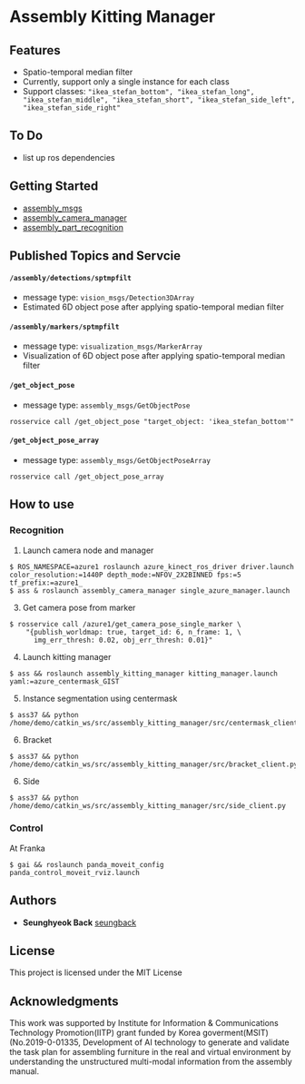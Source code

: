 # Assembly Kitting Manager

## Features
- Spatio-temporal median filter
- Currently, support only a single instance for each class
- Support classes: `"ikea_stefan_bottom", "ikea_stefan_long", "ikea_stefan_middle", "ikea_stefan_short", "ikea_stefan_side_left", "ikea_stefan_side_right"`

## To Do

- list up ros dependencies

## Getting Started

- [assembly_msgs](https://github.com/psh117/assembly_msgs)
- [assembly_camera_manager](https://github.com/SeungBack/assembly_camera_manager)
- [assembly_part_recognition](https://github.com/SeungBack/assembly_part_recognition)


## Published Topics and Servcie
#### `/assembly/detections/sptmpfilt`
- message type: `vision_msgs/Detection3DArray`
- Estimated 6D object pose after applying spatio-temporal median filter

#### `/assembly/markers/sptmpfilt`
- message type: `visualization_msgs/MarkerArray`
- Visualization of 6D object pose after applying spatio-temporal median filter

#### `/get_object_pose`
- message type: `assembly_msgs/GetObjectPose`
```
rosservice call /get_object_pose "target_object: 'ikea_stefan_bottom'"
```

#### `/get_object_pose_array`
- message type: `assembly_msgs/GetObjectPoseArray`
```
rosservice call /get_object_pose_array
```

## How to use

### Recognition
1. Launch camera node and manager
```
$ ROS_NAMESPACE=azure1 roslaunch azure_kinect_ros_driver driver.launch color_resolution:=1440P depth_mode:=NFOV_2X2BINNED fps:=5 tf_prefix:=azure1_
$ ass & roslaunch assembly_camera_manager single_azure_manager.launch 
```

3. Get camera pose from marker
```
$ rosservice call /azure1/get_camera_pose_single_marker \
    "{publish_worldmap: true, target_id: 6, n_frame: 1, \
      img_err_thresh: 0.02, obj_err_thresh: 0.01}" 
```
4. Launch kitting manager
```
$ ass && roslaunch assembly_kitting_manager kitting_manager.launch yaml:=azure_centermask_GIST
```

5. Instance segmentation using centermask
```
$ ass37 && python /home/demo/catkin_ws/src/assembly_kitting_manager/src/centermask_client.py
```

6. Bracket
```
$ ass37 && python /home/demo/catkin_ws/src/assembly_kitting_manager/src/bracket_client.py
```

6. Side
```
$ ass37 && python /home/demo/catkin_ws/src/assembly_kitting_manager/src/side_client.py
```

### Control

At Franka
```
$ gai && roslaunch panda_moveit_config panda_control_moveit_rviz.launch
```

## Authors
* **Seunghyeok Back** [seungback](https://github.com/SeungBack)

## License
This project is licensed under the MIT License

## Acknowledgments
This work was supported by Institute for Information & Communications Technology Promotion(IITP) grant funded by Korea goverment(MSIT) (No.2019-0-01335, Development of AI technology to generate and validate the task plan for assembling furniture in the real and virtual environment by understanding the unstructured multi-modal information from the assembly manual.